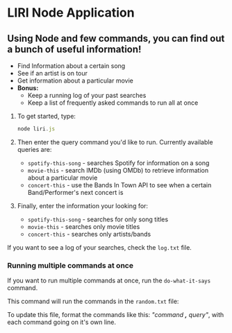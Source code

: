 # LIRI Node Application
## Using Node and few commands, you can find out a bunch of useful information!

* Find Information about a certain song
* See if an artist is on tour
* Get information about a particular movie
* __Bonus:__
    * Keep a running log of your past searches
    * Keep a list of frequently asked commands to run all at once

1. To get started, type: 
    ```javascript
    node liri.js
    ```

1. Then enter the query command you'd like to run. 
    Currently available queries are:
    * `spotify-this-song` - searches Spotify for information on a song
    * `movie-this` - search IMDb (using OMDb) to retrieve information about a particular movie
    * `concert-this` - use the Bands In Town API to see when a certain Band/Performer's next concert is

1. Finally, enter the information your looking for:
    * `spotify-this-song` - searches for only song titles
    * `movie-this` - searches only movie titles
    * `concert-this` - searches only artists/bands

If you want to see a log of your searches, check the `log.txt` file.

### Running multiple commands at once
If you want to run multiple commands at once, run the `do-what-it-says` command. 

This command will run the commands in the `random.txt` file:

To update this file, format the commands like this: _"command **,** query"_, with each command going on it's own line.

